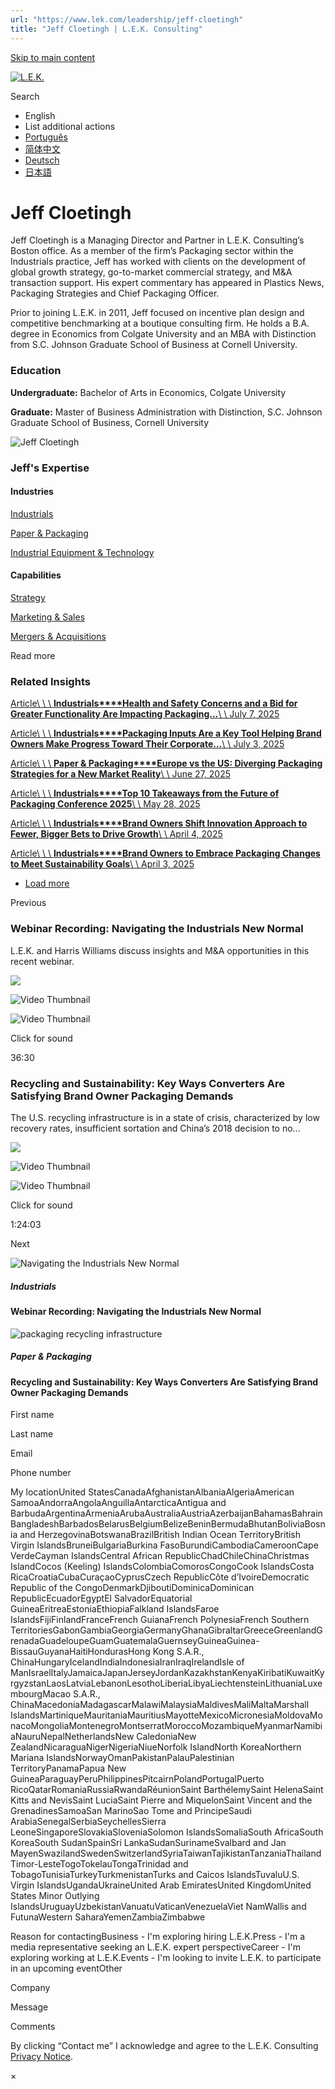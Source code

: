 ```yaml
---
url: "https://www.lek.com/leadership/jeff-cloetingh"
title: "Jeff Cloetingh | L.E.K. Consulting"
---
```


[Skip to main content](https://www.lek.com/leadership/jeff-cloetingh#main-content)

[![L.E.K.](https://www.lek.com/themes/lek/images/new-logo.svg)](https://www.lek.com/ "L.E.K.")

Search

- English
- List additional actions
- [Português](https://www.lek.com/pt-br/lek-brazil)
- [简体中文](https://www.lek.com/zh-hant/lek-china)
- [Deutsch](https://www.lek.com/de/lek-germany)
- [日本語](https://www.lek.com/ja/lek-japan)

# Jeff Cloetingh

Jeff Cloetingh is a Managing Director and Partner in L.E.K. Consulting’s Boston office. As a member of the firm’s Packaging sector within the Industrials practice, Jeff has worked with clients on the development of global growth strategy, go-to-market commercial strategy, and M&A transaction support. His expert commentary has appeared in Plastics News, Packaging Strategies and Chief Packaging Officer.

Prior to joining L.E.K. in 2011, Jeff focused on incentive plan design and competitive benchmarking at a boutique consulting firm. He holds a B.A. degree in Economics from Colgate University and an MBA with Distinction from S.C. Johnson Graduate School of Business at Cornell University.

### Education

**Undergraduate:** Bachelor of Arts in Economics, Colgate University

**Graduate:** Master of Business Administration with Distinction, S.C. Johnson Graduate School of Business, Cornell University

![Jeff Cloetingh](https://www.lek.com/sites/default/files/profile-images/Jeff-Cloetingh.jpg)

### Jeff's Expertise

#### Industries

[Industrials](https://www.lek.com/industries/industrials)

[Paper & Packaging](https://www.lek.com/industries/industrials/paper-and-packaging)

[Industrial Equipment & Technology](https://www.lek.com/industries/industrials/industrial-equipment-technology)

#### Capabilities

[Strategy](https://www.lek.com/capabilities/strategy)

[Marketing & Sales](https://www.lek.com/capabilities/marketing-and-sales)

[Mergers & Acquisitions](https://www.lek.com/capabilities/mergers-acquisitions)

Read more

### Related Insights

[Article\\
\\
\\
**Industrials****Health and Safety Concerns and a Bid for Greater Functionality Are Impacting Packaging…**\\
\\
July 7, 2025](https://www.lek.com/insights/ind/us/ar/health-and-safety-concerns-and-bid-greater-functionality-are-impacting-packaging)

[Article\\
\\
\\
**Industrials****Packaging Inputs Are a Key Tool Helping Brand Owners Make Progress Toward Their Corporate…**\\
\\
July 3, 2025](https://www.lek.com/insights/ind/us/ar/packaging-inputs-are-key-tool-helping-brand-owners-make-progress-toward-their)

[Article\\
\\
\\
**Paper & Packaging****Europe vs the US: Diverging Packaging Strategies for a New Market Reality**\\
\\
June 27, 2025](https://www.lek.com/insights/ind/global/ar/europe-vs-us-diverging-packaging-strategies-new-market-reality)

[Article\\
\\
\\
**Industrials****Top 10 Takeaways from the Future of Packaging Conference 2025**\\
\\
May 28, 2025](https://www.lek.com/insights/ind/us/ar/top-10-takeaways-future-packaging-conference-2025)

[Article\\
\\
\\
**Industrials****Brand Owners Shift Innovation Approach to Fewer, Bigger Bets to Drive Growth**\\
\\
April 4, 2025](https://www.lek.com/insights/ind/us/ar/brand-owners-shift-innovation-approach-fewer-bigger-bets-drive-growth)

[Article\\
\\
\\
**Industrials****Brand Owners to Embrace Packaging Changes to Meet Sustainability Goals**\\
\\
April 3, 2025](https://www.lek.com/insights/ind/us/ar/brand-owners-embrace-packaging-changes-meet-sustainability-goals)

- [Load more](https://www.lek.com/leadership/jeff-cloetingh?page=1 "Load more items")

Previous

### Webinar Recording: Navigating the Industrials New Normal

L.E.K. and Harris Williams discuss insights and M&A opportunities in this recent webinar.


![](https://fast.wistia.com/embed/medias/dmk4c8e0gk/swatch)

![Video Thumbnail](https://fast.wistia.com/embed/medias/dmk4c8e0gk/swatch)

![Video Thumbnail](https://embed-ssl.wistia.com/deliveries/7df389b2489aec708a5b501b03231d62.webp?image_crop_resized=751x561)

Click for sound

36:30

### Recycling and Sustainability: Key Ways Converters Are Satisfying Brand Owner Packaging Demands

The U.S. recycling infrastructure is in a state of crisis, characterized by low recovery rates, insufficient sortation and China’s 2018 decision to no…


![](https://fast.wistia.com/embed/medias/98rdj7rtdm/swatch)

![Video Thumbnail](https://fast.wistia.com/embed/medias/98rdj7rtdm/swatch)

![Video Thumbnail](https://embed-ssl.wistia.com/deliveries/ac9b4f9ba172ed8efa7aa0e808ec5259.webp?image_crop_resized=1920x1080)

Click for sound

1:24:03

Next

![Navigating the Industrials New Normal](https://www.lek.com/sites/default/files/teaser-images/HW-insight-banner-image.png)

##### Industrials

#### Webinar Recording: Navigating the Industrials New Normal

![packaging recycling infrastructure](https://www.lek.com/sites/default/files/sharable-images/glass-plastic-cardboard_shareable.png)

##### Paper & Packaging

#### Recycling and Sustainability: Key Ways Converters Are Satisfying Brand Owner Packaging Demands

First name

Last name

Email

Phone number

My locationUnited StatesCanadaAfghanistanAlbaniaAlgeriaAmerican SamoaAndorraAngolaAnguillaAntarcticaAntigua and BarbudaArgentinaArmeniaArubaAustraliaAustriaAzerbaijanBahamasBahrainBangladeshBarbadosBelarusBelgiumBelizeBeninBermudaBhutanBoliviaBosnia and HerzegovinaBotswanaBrazilBritish Indian Ocean TerritoryBritish Virgin IslandsBruneiBulgariaBurkina FasoBurundiCambodiaCameroonCape VerdeCayman IslandsCentral African RepublicChadChileChinaChristmas IslandCocos (Keeling) IslandsColombiaComorosCongoCook IslandsCosta RicaCroatiaCubaCuraçaoCyprusCzech RepublicCôte d’IvoireDemocratic Republic of the CongoDenmarkDjiboutiDominicaDominican RepublicEcuadorEgyptEl SalvadorEquatorial GuineaEritreaEstoniaEthiopiaFalkland IslandsFaroe IslandsFijiFinlandFranceFrench GuianaFrench PolynesiaFrench Southern TerritoriesGabonGambiaGeorgiaGermanyGhanaGibraltarGreeceGreenlandGrenadaGuadeloupeGuamGuatemalaGuernseyGuineaGuinea-BissauGuyanaHaitiHondurasHong Kong S.A.R., ChinaHungaryIcelandIndiaIndonesiaIranIraqIrelandIsle of ManIsraelItalyJamaicaJapanJerseyJordanKazakhstanKenyaKiribatiKuwaitKyrgyzstanLaosLatviaLebanonLesothoLiberiaLibyaLiechtensteinLithuaniaLuxembourgMacao S.A.R., ChinaMacedoniaMadagascarMalawiMalaysiaMaldivesMaliMaltaMarshall IslandsMartiniqueMauritaniaMauritiusMayotteMexicoMicronesiaMoldovaMonacoMongoliaMontenegroMontserratMoroccoMozambiqueMyanmarNamibiaNauruNepalNetherlandsNew CaledoniaNew ZealandNicaraguaNigerNigeriaNiueNorfolk IslandNorth KoreaNorthern Mariana IslandsNorwayOmanPakistanPalauPalestinian TerritoryPanamaPapua New GuineaParaguayPeruPhilippinesPitcairnPolandPortugalPuerto RicoQatarRomaniaRussiaRwandaRéunionSaint BarthélemySaint HelenaSaint Kitts and NevisSaint LuciaSaint Pierre and MiquelonSaint Vincent and the GrenadinesSamoaSan MarinoSao Tome and PrincipeSaudi ArabiaSenegalSerbiaSeychellesSierra LeoneSingaporeSlovakiaSloveniaSolomon IslandsSomaliaSouth AfricaSouth KoreaSouth SudanSpainSri LankaSudanSurinameSvalbard and Jan MayenSwazilandSwedenSwitzerlandSyriaTaiwanTajikistanTanzaniaThailandTimor-LesteTogoTokelauTongaTrinidad and TobagoTunisiaTurkeyTurkmenistanTurks and Caicos IslandsTuvaluU.S. Virgin IslandsUgandaUkraineUnited Arab EmiratesUnited KingdomUnited States Minor Outlying IslandsUruguayUzbekistanVanuatuVaticanVenezuelaViet NamWallis and FutunaWestern SaharaYemenZambiaZimbabwe

Reason for contactingBusiness - I'm exploring hiring L.E.K.Press - I'm a media representative seeking an L.E.K. expert perspectiveCareer - I'm exploring working at L.E.K.Events - I'm looking to invite L.E.K. to participate in an upcoming eventOther

Company

Message

Comments

By clicking “Contact me” I acknowledge and agree to the L.E.K. Consulting [Privacy Notice](https://www.lek.com/lek-consulting-privacy-policy).

×
